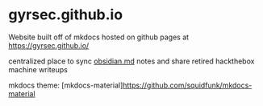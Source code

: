 # gyrsec.github.io

Website built off of mkdocs hosted on github pages at https://gyrsec.github.io/

centralized place to sync [obsidian.md](https://obsidian.md/) notes and share retired hackthebox machine writeups

mkdocs theme: [mkdocs-material]https://github.com/squidfunk/mkdocs-material
